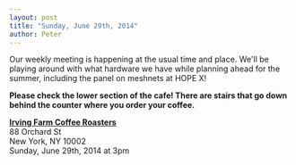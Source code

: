 ```yaml
---
layout: post
title: "Sunday, June 29th, 2014"
author: Peter
---
```


Our weekly meeting is happening at the usual time and place. We'll be playing around with what hardware we have while planning ahead for the summer, including the panel on meshnets at HOPE X!

__Please check the lower section of the cafe! There are stairs that go down behind the counter where you order your coffee.__

__[Irving Farm Coffee Roasters](https://www.google.com/maps/place/Irving+Farm+Coffee+Roasters/@40.7179886,-73.9902479,17z/data=!3m1!4b1!4m2!3m1!1s0x89c259873f0067c1:0x5aede67045aa029f)__<br>
88 Orchard St<br>
New York, NY 10002<br>
Sunday, June 29th, 2014 at 3pm
